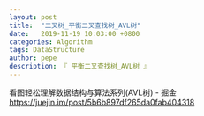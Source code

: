 ```yaml
---
layout: post
title:  "二叉树_平衡二叉查找树_AVL树"
date:   2019-11-19 10:03:00 +0800
categories: Algorithm
tags: DataStructure
author: pepe
description: 『 平衡二叉查找树_AVL树 』
---
```


看图轻松理解数据结构与算法系列(AVL树) - 掘金
https://juejin.im/post/5b6b897df265da0fab404318



































